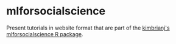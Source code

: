 # mlforsocialscience
Present tutorials in website format that are part of the [kimbrianj's mlforsocialscience R package](https://github.com/kimbrianj/mlforsocialscience).
